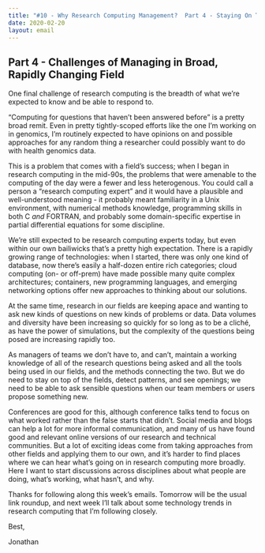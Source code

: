 ```yaml
---
title: "#10 - Why Research Computing Management?  Part 4 - Staying On Top of the Field"
date: 2020-02-20
layout: email
---
```

## Part 4 - Challenges of Managing in Broad, Rapidly Changing Field

One final challenge of research computing is the breadth of what we’re expected to know and be able to respond to.

“Computing for questions that haven’t been answered before” is a pretty broad remit.  Even in pretty tightly-scoped efforts like the one I’m working on in genomics, I’m routinely expected to have opinions on and possible approaches for any random thing a researcher could possibly want to do with health genomics data.

This is a problem that comes with a field’s success; when I began in research computing in the mid-90s, the problems that were amenable to the computing of the day were a fewer and less heterogenous.  You could call a person a “research computing expert” and it would have a plausible and well-understood meaning - it probably meant familiarity in a Unix environment, with numerical methods knowledge, programming skills in both C *and* FORTRAN, and probably some domain-specific expertise in partial differential equations for some discipline.

We’re still expected to be research computing experts today, but even within our own bailiwicks that’s a pretty high expectation.  There is a rapidly growing range of technologies: when I started, there was only one kind of database, now there’s easily a half-dozen entire rich categories; cloud computing (on- or off-prem) have made possible many quite complex architectures; containers, new programming languages, and emerging networking options offer new approaches to thinking about our solutions.

At the same time, research in our fields are keeping apace and wanting to ask new kinds of questions on new kinds of problems or data.  Data volumes and diversity have been increasing so quickly for so long as to be a cliché, as have the power of simulations, but the complexity of the questions being posed are increasing rapidly too.

As managers of teams we don’t have to, and can’t, maintain a working knowledge of all of the research questions being asked and all the tools being used in our fields, and the methods connecting the two.  But we do need to stay on top of the fields, detect patterns, and see openings; we need to be able to ask sensible questions when our team members or users propose something new.  

Conferences are good for this, although conference talks tend to focus on what worked rather than the false starts that didn’t.  Social media and blogs can help a lot for more informal communication, and many of us have found good and relevant online versions of our research and technical communities.  But a lot of exciting ideas come from taking approaches from other fields and applying them to our own, and it’s harder to find places where we can hear what’s going on in research computing more broadly.  Here I want to start discussions across disciplines about what people are doing, what’s working, what hasn’t, and why.

Thanks for following along this week’s emails.   Tomorrow will be the usual link roundup, and next week I’ll talk about some technology trends in research computing that I’m following closely.

Best,

Jonathan